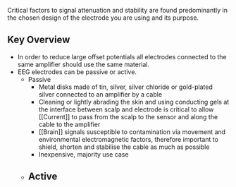 
Critical factors to signal attenuation and stability are found predominantly in the chosen design of the electrode you are using and its purpose.

## Key Overview

- In order to reduce large offset potentials all electrodes connected to the same amplifier should use the same material.
- EEG electrodes can be passive or active.
	- Passive
		- Metal disks made of tin, silver, silver chloride or gold-plated silver connected to an amplifier by a cable
		- Cleaning or lightly abrading the skin and using conducting gels at the interface between scalp and electrode is critical to allow [[Current]] to pass from the scalp to the sensor and along the cable to the amplifier
		- [[Brain]] signals susceptible to contamination via movement and environmental electromagnetic factors, therefore important to shield, shorten and stabilise the cable as much as possible
		- Inexpensive, majority use case
	- Active
		- 
